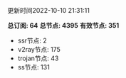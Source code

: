 更新时间2022-10-10 21:31:11

**总订阅: 64**
**总节点: 4395**
**有效节点: 351**
- ssr节点: 2
- v2ray节点: 175
- trojan节点: 43
- ss节点: 131
